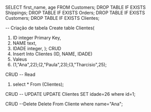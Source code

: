SELECT first_name, age
FROM Customers;
DROP TABLE IF EXISTS Shippings;
DROP TABLE IF EXISTS Orders;
DROP TABLE IF EXISTS Customers;
DROP TABLE IF EXISTS Clientes;

-- Criação de tabela
 Create table Clientes( 
1. ID     integer   Primary Key,
2. NAME   text,
3. IDADE   integer,
 );
              CRUD
 1. Insert Into Clientes (ID, NAME, IDADE)
 2. Valeus 
 3. (1,"Ana",22);(2,"Paula",23);(3,"Tharcisio",25);
 
 CRUD -- Read
 1. select * From (Clientes);
 
 CRUD -- UPDATE
 UPDATE Clientes 
 SET idade=26 where id=1;
 
 CRUD --Delete
 Delete From Cliente
 where name="Ana";
